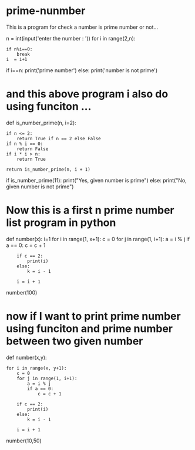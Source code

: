 # prime-nunmber
This is a program for check a number is prime number or not... 

n = int(input('enter the number : '))
for i in range(2,n):
    
    if n%i==0:
        break 
    i  = i+1
    
if i==n:
    print('prime number')
else:
    print('number is not prime')

# and this above program i also do using funciton ...

def is_number_prime(n, i=2):

    if n <= 2:
        return True if n == 2 else False
    if n % i == 0:
        return False
    if i * i > n:
        return True

    return is_number_prime(n, i + 1)


if is_number_prime(11):
    print("Yes, given number is prime")
else:
    print("No, given number is not prime")

# Now this is a first n prime number list program in python

def number(x):
    i=1
    for i in range(1, x+1):
        c = 0
        for j in range(1, i+1):
            a = i % j
            if a == 0:
                c = c + 1

        if c == 2:
            print(i)
        else:
            k = i - 1

        i = i + 1
        
number(100)


# now if I want to print prime number using funciton and prime number between two given number 



def number(x,y):
    
    for i in range(x, y+1):
        c = 0
        for j in range(1, i+1):
            a = i % j
            if a == 0:
                c = c + 1

        if c == 2:
            print(i)
        else:
            k = i - 1

        i = i + 1
        
number(10,50)

